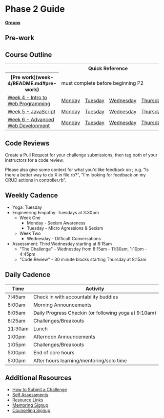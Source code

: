 # Phase 2 Guide

**[Groups](../../wiki/groups.md)**

## Pre-work


## Course Outline

<table>
  <tr>
    <th colspan="7">Quick Reference</th>
  </tr>

  <tr>
    <th>[Pre work](week-4/README.md#pre-work)</th>
    <td colspan="6">must complete before beginning P2</td>
  </tr>

  <tr>
    <td><a href="./week-4/">Week 4 - Intro to Web Programming</a></td>
    <td><a href="./week-4#monday">Monday</a></a></td>
    <td><a href="./week-4#tuesday">Tuesday</a></td>
    <td><a href="./week-4#wednesday">Wednesday</a></td>
    <td><a href="./week-4#thursday">Thursday</a></td>
    <td><a href="./week-4#friday">Friday</a></td>
    <td><a href="./week-4#weekend">Weekend</a></td>
  </tr>

  <tr>
    <td><a href="./week-5">Week 5 - JavaScript</a></td>
    <td><a href="./week-5#monday">Monday</a></a></td>
    <td><a href="./week-5#tuesday">Tuesday</a></td>
    <td><a href="./week-5#wednesday">Wednesday</a></td>
    <td><a href="./week-5#thursday">Thursday</a></td>
    <td><a href="./week-5#friday">Friday</a></td>
    <td><a href="./week-5#weekend">Weekend</a></td>
  </tr>

  <tr>
    <td><a href="./week-6">Week 6 - Advanced Web Development</a></td>
    <td><a href="./week-6#monday">Monday</a></a></td>
    <td><a href="./week-6#tuesday">Tuesday</a></td>
    <td><a href="./week-6#wednesday">Wednesday</a></td>
    <td><a href="./week-6#thursday">Thursday</a></td>
    <td><a href="./week-6#friday">Friday</a></td>
    <td><a href="./week-6#weekend">Weekend</a></td>
  </tr>
</table>

## Code Reviews

Create a Pull Request for your challenge submissions, then tag both of your instructors for a code review.

Please also give some context for what you'd like feedback on ; e.g. "Is there a better way to do X in file.rb?", "I'm looking for feedback on my CRUD actions in controller.rb".

## Weekly Cadence

- Yoga: Tuesday
- Engineering Empathy: Tuesdays at 3:30pm
  - Week One
    - Monday - Sexism Awareness
    - Tuesday - Micro Agressions & Sexism
  - Week Two
    - Wednesday - Difficult Conversations
- Assessment: Third Wednesday starting at 8:15am
  - "The Challenge" - Wednesday from 8:15am - 11:30am, 1:10pm - 4:45pm
  - "Code Review" - 30 minute blocks starting Thursday at 8:15am

## Daily Cadence

Time    | Activity
---     | ---
7:45am  | Check in with accountability buddies
8:00am  | Morning Announcements
8:05am  | Daily Progress Checkin (or following yoga at 9:10am)
8:25am  | Challenges/Breakouts
11:30am | Lunch
1:00pm  | Afternoon Announcements
1:05pm  | Challenges/Breakouts
5:00pm  | End of core hours
5:00pm  | After hours learning/mentoring/solo time

## Additional Resources

- [How to Submit a Challenge](resources/how-to-submit.md)
- [Self Assessments](self-assessments/)
- [Resource Links](resources/)
- [Mentoring Signup](http://mentoring.devbootcamp.com/)
- [Counseling Signup](resources/counseling_instructions.md)
